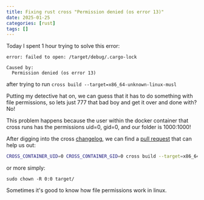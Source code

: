 ```yaml
---
title: Fixing rust cross "Permission denied (os error 13)" 
date: 2025-01-25
categories: [rust]
tags: []
---
```


Today I spent 1 hour trying to solve this error:
```cargo
error: failed to open: /target/debug/.cargo-lock

Caused by:
  Permission denied (os error 13)
``` 
after trying to run ```cross build --target=x86_64-unknown-linux-musl```


Putting my detective hat on, we can guess that it has to do something with file permissions, so lets just 777 that bad boy and get it over and done with? No!

This problem happens because the user within the docker container that cross runs has the permissions uid=0, gid=0, and our folder is 1000:1000!

After digging into the cross [changelog](https://github.com/cross-rs/cross/blob/main/CHANGELOG.md), we can find a [pull request](https://github.com/cross-rs/cross/pull/543) that can help us out:

```bash
CROSS_CONTAINER_UID=0 CROSS_CONTAINER_GID=0 cross build --target=x86_64-unknown-linux-musl
```

or more simply:

```
sudo chown -R 0:0 target/
```

Sometimes it's good to know how file permissions work in linux. 